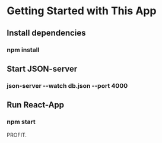 # Getting Started with This App

## Install dependencies

### npm install

## Start JSON-server

### json-server --watch db.json --port 4000

## Run React-App

### npm start

PROFIT.

